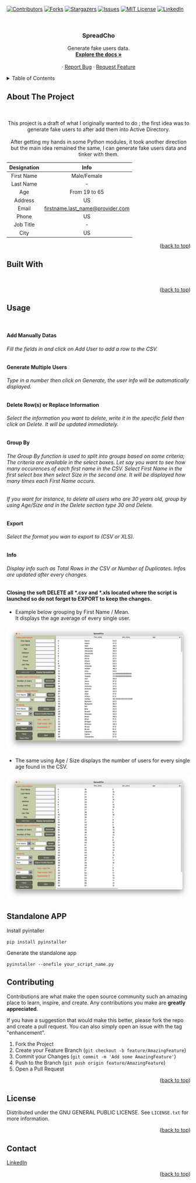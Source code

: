 <a name="readme-top"></a>

[![Contributors][contributors-shield]](https://github.com/gelndjj/SpreadCho/graphs/contributors)
[![Forks][forks-shield]](https://github.com/gelndjj/SpreadCho/forks)
[![Stargazers][stars-shield]](https://github.com/gelndjj/SpreadCho/stargazers)
[![Issues][issues-shield]](https://github.com/gelndjj/SpreadCho/issues)
[![MIT License][license-shield]](https://github.com/gelndjj/SpreadCho/blob/main/LICENSE)
[![LinkedIn][linkedin-shield]](https://www.linkedin.com/in/jonathanduthil/)


<!-- PROJECT LOGO -->
<br />
<div align="center">
  <a href="https://github.com/gelndjj/"SpreadCho">
    <resources src="https://github.com/gelndjj/SpreadCho/blob/main/resources/image.png" alt="Logo" width="80" height="80">
  </a>

  <h3 align="center">SpreadCho</h3>

  <p align="center">
    Generate fake users data. 
    <br />
    <a href="https://github.com/gelndjj/SpreadCho"><strong>Explore the docs »</strong></a>
    <br />
    <br />
    ·
    <a href="https://github.com/gelndjj/SpreadCho/issues">Report Bug</a>
    ·
    <a href="https://github.com/gelndjj/SpreadCho/issues">Request Feature</a>
  </p>
</div>



<!-- TABLE OF CONTENTS -->
<details>
  <summary>Table of Contents</summary>
  <ol>
    <li>
      <a href="#about-the-project">About The Project</a>
      <ul>
        <li><a href="#built-with">Built With</a></li>
      </ul>
    </li>
    <li><a href="#usage">Usage</a></li>
    <li><a href="#contributing">Contributing</a></li>
    <li><a href="#license">License</a></li>
    <li><a href="#contact">Contact</a></li>

  </ol>
</details>


<!-- ABOUT THE PROJECT -->
## About The Project
<div align="center">
<resources src="https://github.com/gelndjj/SpreadCho/blob/main/resources/main_windows.png" alt="Logo" width="874" height="593">
</br>
</br>
This project is a draft of what I originally wanted to do ; the first idea was to generate fake users to after add them into Active Directory.
</br>
</br>
After getting my hands in some Python modules, it took another direction but the main idea remained the same, I can generate fake users data and tinker with them. 
</br>

| 	Designation	 |         	Info                    |
|:-------------:|:--------------------------------:|
|  First Name   |           Male/Female            |
|   Last Name   |                -                 |
|      Age      |          From 19 to 65           |
|    Address    |                US                |
|     Email     | firstname.last_name@provider.com |
|     Phone     |                US                |
|   Job Title   |                -                 |
|     City      |                US                |


</div>

<p align="right">(<a href="#readme-top">back to top</a>)</p>

## Built With

<a href="https://www.python.org">
<resources src="https://github.com/gelndjj/SpreadCho/blob/main/resources/py_icon.png" alt="Icon" width="32" height="32">
</a>
&nbsp;
<a href="https://customtkinter.tomschimansky.com">
<resources src="https://github.com/gelndjj/SpreadCho/blob/main/resources/ctk_icon.png" alt="Icon" width="32" height="32">
</a>

<p align="right">(<a href="#readme-top">back to top</a>)</p>

<!-- USAGE EXAMPLES -->
## Usage
</br>

#### Add Manually Datas<br />
###### Fill the fields in and click on Add User to add a row to the CSV.<br />

#### Generate Multiple Users<br />
###### Type in a number then click on Generate, the user info will be automatically displayed.<br />

#### Delete Row(s) or Replace Information<br />
###### Select the information you want to delete, write it in the specific field then click on Delete. It will be updated immediately.<br />

#### Group By
###### The Group By function is used to split into groups based on some criteria; The criteria are available in the select boxes. Let say you want to see how many occurences of each first name in the CSV. Select First Name in the first select box then select Size in the second one. It will be displayed  how many times each First Name occurs.<br />

###### If you want for instance, to delete all users who are 30 years old, group by using Age/Size and in the Delete section type 30 and Delete.

#### Export
###### Select the format you wan to export to (CSV or XLS).<br />

#### Info
######  Display info such as Total Rows in the CSV or Number of Duplicates. Infos are updated after every changes.

#### Closing the soft DELETE all *.csv and *.xls located where the script is launched so do not forget to EXPORT to keep the changes.


* Example below grouping by First Name / Mean.<br />It displays the age average of every single user.<br />

![Screenshot](https://github.com/gelndjj/SpreadCho/blob/main/resources/avg_age.png)

* The same using Age / Size displays the number of users for every single age found in the CSV.<br />

![Screenshot](https://github.com/gelndjj/SpreadCho/blob/main/resources/unique_age.png)

<!-- GETTING STARTED -->
## Standalone APP

Install pyintaller
```
pip install pyinstaller
```
Generate the standalone app
```
pyinstaller --onefile your_script_name.py
```


<!-- CONTRIBUTING -->
## Contributing

Contributions are what make the open source community such an amazing place to learn, inspire, and create. Any contributions you make are **greatly appreciated**.

If you have a suggestion that would make this better, please fork the repo and create a pull request. You can also simply open an issue with the tag "enhancement".


1. Fork the Project
2. Create your Feature Branch (`git checkout -b feature/AmazingFeature`)
3. Commit your Changes (`git commit -m 'Add some AmazingFeature'`)
4. Push to the Branch (`git push origin feature/AmazingFeature`)
5. Open a Pull Request

<p align="right">(<a href="#readme-top">back to top</a>)</p>



<!-- LICENSE -->
## License

Distributed under the GNU GENERAL PUBLIC LICENSE. See `LICENSE.txt` for more information.

<p align="right">(<a href="#readme-top">back to top</a>)</p>



<!-- CONTACT -->
## Contact


[LinkedIn](https://github.com/gelndjj/SpreadCho)

<p align="right">(<a href="#readme-top">back to top</a>)</p>


<!-- MARKDOWN LINKS & IMAGES -->
<!-- https://www.markdownguide.org/basic-syntax/#reference-style-links -->
[contributors-shield]: https://resources.shields.io/github/contributors/othneildrew/Best-README-Template.svg?style=for-the-badge
[contributors-url]: https://github.com/othneildrew/Best-README-Template/graphs/contributors
[forks-shield]: https://resources.shields.io/github/forks/othneildrew/Best-README-Template.svg?style=for-the-badge
[forks-url]: https://github.com/othneildrew/Best-README-Template/network/members
[stars-shield]: https://resources.shields.io/github/stars/othneildrew/Best-README-Template.svg?style=for-the-badge
[stars-url]: https://github.com/othneildrew/Best-README-Template/stargazers
[issues-shield]: https://resources.shields.io/github/issues/othneildrew/Best-README-Template.svg?style=for-the-badge
[issues-url]: https://github.com/othneildrew/Best-README-Template/issues
[license-shield]: https://resources.shields.io/github/license/othneildrew/Best-README-Template.svg?style=for-the-badge
[license-url]: https://github.com/othneildrew/Best-README-Template/blob/master/LICENSE.txt
[linkedin-shield]: https://resources.shields.io/badge/-LinkedIn-black.svg?style=for-the-badge&logo=linkedin&colorB=555
[linkedin-url]: https://linkedin.com/in/othneildrew
[product-screenshot]: images/screenshot.png
[Next.js]: https://resources.shields.io/badge/next.js-000000?style=for-the-badge&logo=nextdotjs&logoColor=white
[Next-url]: https://nextjs.org/
[React.js]: https://resources.shields.io/badge/React-20232A?style=for-the-badge&logo=react&logoColor=61DAFB
[React-url]: https://reactjs.org/
[Vue.js]: https://resources.shields.io/badge/Vue.js-35495E?style=for-the-badge&logo=vuedotjs&logoColor=4FC08D
[Vue-url]: https://vuejs.org/
[Angular.io]: https://resources.shields.io/badge/Angular-DD0031?style=for-the-badge&logo=angular&logoColor=white
[Angular-url]: https://angular.io/
[Svelte.dev]: https://resources.shields.io/badge/Svelte-4A4A55?style=for-the-badge&logo=svelte&logoColor=FF3E00
[Svelte-url]: https://svelte.dev/
[Laravel.com]: https://resources.shields.io/badge/Laravel-FF2D20?style=for-the-badge&logo=laravel&logoColor=white
[Laravel-url]: https://laravel.com
[Bootstrap.com]: https://resources.shields.io/badge/Bootstrap-563D7C?style=for-the-badge&logo=bootstrap&logoColor=white
[Bootstrap-url]: https://getbootstrap.com
[JQuery.com]: https://resources.shields.io/badge/jQuery-0769AD?style=for-the-badge&logo=jquery&logoColor=white
[JQuery-url]: https://jquery.com 

